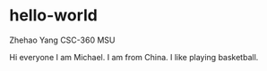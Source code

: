 # hello-world
Zhehao Yang
CSC-360 MSU

Hi everyone
I am Michael. I am from China. I like playing basketball.
